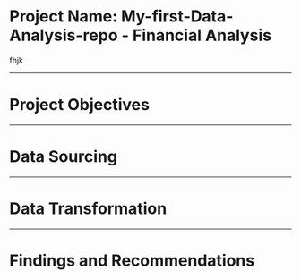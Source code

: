 # Project Name: My-first-Data-Analysis-repo - Financial Analysis
fhjk

----
# Project Objectives


----
# Data Sourcing


----
# Data Transformation



----
# Findings and Recommendations
